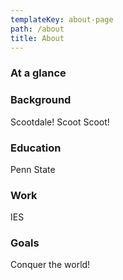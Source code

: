 ```yaml
---
templateKey: about-page
path: /about
title: About
---
```

### At a glance



### Background

Scootdale! Scoot Scoot!

### Education

Penn State

### Work

IES

### Goals

Conquer the world!